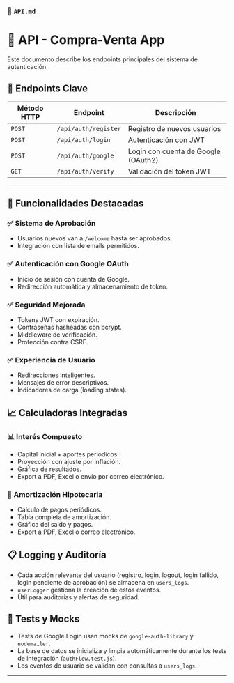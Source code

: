 ### 📄 `API.md`

# 🔐 API - Compra-Venta App

Este documento describe los endpoints principales del sistema de autenticación.



## 📌 Endpoints Clave

| Método HTTP | Endpoint               | Descripción                           |
|-------------|------------------------|---------------------------------------|
| `POST`      | `/api/auth/register`   | Registro de nuevos usuarios           |
| `POST`      | `/api/auth/login`      | Autenticación con JWT                 |
| `POST`      | `/api/auth/google`     | Login con cuenta de Google (OAuth2)   |
| `GET`       | `/api/auth/verify`     | Validación del token JWT              |

---

## 🌟 Funcionalidades Destacadas

### ✅ Sistema de Aprobación
- Usuarios nuevos van a `/welcome` hasta ser aprobados.  
- Integración con lista de emails permitidos.  

### ✅ Autenticación con Google OAuth
- Inicio de sesión con cuenta de Google.  
- Redirección automática y almacenamiento de token.  

### ✅ Seguridad Mejorada
- Tokens JWT con expiración.  
- Contraseñas hasheadas con bcrypt.  
- Middleware de verificación.  
- Protección contra CSRF.  

### ✅ Experiencia de Usuario
- Redirecciones inteligentes.  
- Mensajes de error descriptivos.  
- Indicadores de carga (loading states).  


## 📈 Calculadoras Integradas

### 📊 Interés Compuesto
- Capital inicial + aportes periódicos.  
- Proyección con ajuste por inflación.  
- Gráfica de resultados.  
- Export a PDF, Excel o envío por correo electrónico.  

### 🏡 Amortización Hipotecaria
- Cálculo de pagos periódicos.  
- Tabla completa de amortización.  
- Gráfica del saldo y pagos.  
- Export a PDF, Excel o correo electrónico.  


## 📋 Logging y Auditoría
- Cada acción relevante del usuario (registro, login, logout, login fallido, login pendiente de aprobación) se almacena en `users_logs`.  
- `userLogger` gestiona la creación de estos eventos.  
- Útil para auditorías y alertas de seguridad.  

## 🧪 Tests y Mocks
- Tests de Google Login usan mocks de `google-auth-library` y `nodemailer`.  
- La base de datos se inicializa y limpia automáticamente durante los tests de integración (`authFlow.test.js`).  
- Los eventos de usuario se validan con consultas a `users_logs`.  

---

